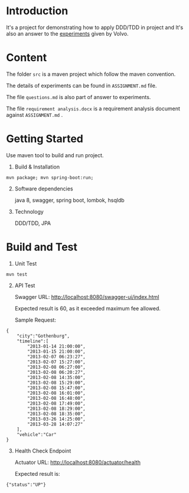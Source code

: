 # Introduction 

It's a project for demonstrating how to apply DDD/TDD in project and It's also an answer to the [experiments](https://github.com/volvo-cars/congestion-tax-calculator) given by Volvo.

# Content

The folder `src` is a maven project which follow the maven convention.

The details of experiments can be found in `ASSIGNMENT.md` file.

The file `questions.md` is also part of answer to experiments.

The file `requirement analysis.docx` is a requirement analysis document against `ASSIGNMENT.md` .

# Getting Started

Use maven tool to build and run project.

1.	Build & Installation

~~~
mvn package; mvn spring-boot:run;
~~~

2.	Software dependencies

    java 8, swagger, spring boot, lombok, hsqldb

3.  Technology

    DDD/TDD, JPA

# Build and Test

1. Unit Test

~~~
mvn test
~~~

2. API Test

    Swagger URL: <http://localhost:8080/swagger-ui/index.html>
    
    Expected result is 60, as it exceeded maximum fee allowed.
    
    Sample Request:
~~~
{
    "city":"Gothenburg",
    "timeline":[
        "2013-01-14 21:00:00",
        "2013-01-15 21:00:00",
        "2013-02-07 06:23:27",
        "2013-02-07 15:27:00",
        "2013-02-08 06:27:00",
        "2013-02-08 06:20:27",
        "2013-02-08 14:35:00",
        "2013-02-08 15:29:00",
        "2013-02-08 15:47:00",
        "2013-02-08 16:01:00",
        "2013-02-08 16:48:00",
        "2013-02-08 17:49:00",
        "2013-02-08 18:29:00",
        "2013-02-08 18:35:00",
        "2013-03-26 14:25:00",
        "2013-03-28 14:07:27"
    ],
    "vehicle":"Car"
}
~~~

3. Health Check Endpoint

    Actuator URL: <http://localhost:8080/actuator/health>
    
    Expected result is:

~~~
{"status":"UP"}
~~~

